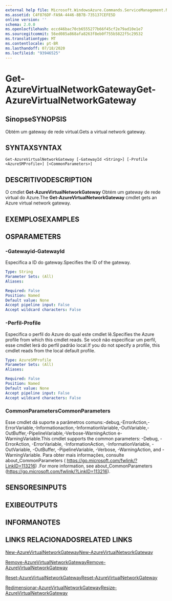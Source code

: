 ```yaml
---
external help file: Microsoft.WindowsAzure.Commands.ServiceManagement.Network.dll-Help.xml
ms.assetid: C4F876DF-FA9A-4446-8B7B-735137CEFE5D
online version: ''
schema: 2.0.0
ms.openlocfilehash: eccd46bac70cb6555277b66f45cf2e79ad10e1e7
ms.sourcegitcommit: 56ed085a868afa8263f8eb0f755b5822f5c29532
ms.translationtype: MT
ms.contentlocale: pt-BR
ms.lasthandoff: 07/18/2020
ms.locfileid: "93946525"
---
```

# <span data-ttu-id="e1332-101">Get-AzureVirtualNetworkGateway</span><span class="sxs-lookup"><span data-stu-id="e1332-101">Get-AzureVirtualNetworkGateway</span></span>

## <span data-ttu-id="e1332-102">Sinopse</span><span class="sxs-lookup"><span data-stu-id="e1332-102">SYNOPSIS</span></span>
<span data-ttu-id="e1332-103">Obtém um gateway de rede virtual.</span><span class="sxs-lookup"><span data-stu-id="e1332-103">Gets a virtual network gateway.</span></span>

## <span data-ttu-id="e1332-104">SYNTAX</span><span class="sxs-lookup"><span data-stu-id="e1332-104">SYNTAX</span></span>

```
Get-AzureVirtualNetworkGateway [-GatewayId <String>] [-Profile <AzureSMProfile>] [<CommonParameters>]
```

## <span data-ttu-id="e1332-105">DESCRITIVO</span><span class="sxs-lookup"><span data-stu-id="e1332-105">DESCRIPTION</span></span>
<span data-ttu-id="e1332-106">O cmdlet **Get-AzureVirtualNetworkGateway** Obtém um gateway de rede virtual do Azure.</span><span class="sxs-lookup"><span data-stu-id="e1332-106">The **Get-AzureVirtualNetworkGateway** cmdlet gets an Azure virtual network gateway.</span></span>

## <span data-ttu-id="e1332-107">EXEMPLOS</span><span class="sxs-lookup"><span data-stu-id="e1332-107">EXAMPLES</span></span>

## <span data-ttu-id="e1332-108">OS</span><span class="sxs-lookup"><span data-stu-id="e1332-108">PARAMETERS</span></span>

### <span data-ttu-id="e1332-109">-Gatewayid</span><span class="sxs-lookup"><span data-stu-id="e1332-109">-GatewayId</span></span>
<span data-ttu-id="e1332-110">Especifica a ID do gateway.</span><span class="sxs-lookup"><span data-stu-id="e1332-110">Specifies the ID of the gateway.</span></span>

```yaml
Type: String
Parameter Sets: (All)
Aliases: 

Required: False
Position: Named
Default value: None
Accept pipeline input: False
Accept wildcard characters: False
```

### <span data-ttu-id="e1332-111">-Perfil</span><span class="sxs-lookup"><span data-stu-id="e1332-111">-Profile</span></span>
<span data-ttu-id="e1332-112">Especifica o perfil do Azure do qual este cmdlet lê.</span><span class="sxs-lookup"><span data-stu-id="e1332-112">Specifies the Azure profile from which this cmdlet reads.</span></span> <span data-ttu-id="e1332-113">Se você não especificar um perfil, esse cmdlet lerá do perfil padrão local.</span><span class="sxs-lookup"><span data-stu-id="e1332-113">If you do not specify a profile, this cmdlet reads from the local default profile.</span></span>

```yaml
Type: AzureSMProfile
Parameter Sets: (All)
Aliases: 

Required: False
Position: Named
Default value: None
Accept pipeline input: False
Accept wildcard characters: False
```

### <span data-ttu-id="e1332-114">CommonParameters</span><span class="sxs-lookup"><span data-stu-id="e1332-114">CommonParameters</span></span>
<span data-ttu-id="e1332-115">Esse cmdlet dá suporte a parâmetros comuns:-debug,-ErrorAction,-ErrorVariable,-Informationaction,-InformationVariable,-OutVariable,-OutBuffer,-PipelineVariable,-Verbose-WarningAction e-WarningVariable.</span><span class="sxs-lookup"><span data-stu-id="e1332-115">This cmdlet supports the common parameters: -Debug, -ErrorAction, -ErrorVariable, -InformationAction, -InformationVariable, -OutVariable, -OutBuffer, -PipelineVariable, -Verbose, -WarningAction, and -WarningVariable.</span></span> <span data-ttu-id="e1332-116">Para obter mais informações, consulte about_CommonParameters ( https://go.microsoft.com/fwlink/?LinkID=113216) .</span><span class="sxs-lookup"><span data-stu-id="e1332-116">For more information, see about_CommonParameters (https://go.microsoft.com/fwlink/?LinkID=113216).</span></span>

## <span data-ttu-id="e1332-117">SENSORES</span><span class="sxs-lookup"><span data-stu-id="e1332-117">INPUTS</span></span>

## <span data-ttu-id="e1332-118">EXIBE</span><span class="sxs-lookup"><span data-stu-id="e1332-118">OUTPUTS</span></span>

## <span data-ttu-id="e1332-119">INFORMA</span><span class="sxs-lookup"><span data-stu-id="e1332-119">NOTES</span></span>

## <span data-ttu-id="e1332-120">LINKS RELACIONADOS</span><span class="sxs-lookup"><span data-stu-id="e1332-120">RELATED LINKS</span></span>

[<span data-ttu-id="e1332-121">New-AzureVirtualNetworkGateway</span><span class="sxs-lookup"><span data-stu-id="e1332-121">New-AzureVirtualNetworkGateway</span></span>](./New-AzureVirtualNetworkGateway.md)

[<span data-ttu-id="e1332-122">Remove-AzureVirtualNetworkGateway</span><span class="sxs-lookup"><span data-stu-id="e1332-122">Remove-AzureVirtualNetworkGateway</span></span>](./Remove-AzureVirtualNetworkGateway.md)

[<span data-ttu-id="e1332-123">Reset-AzureVirtualNetworkGateway</span><span class="sxs-lookup"><span data-stu-id="e1332-123">Reset-AzureVirtualNetworkGateway</span></span>](./Reset-AzureVirtualNetworkGateway.md)

[<span data-ttu-id="e1332-124">Redimensionar-AzureVirtualNetworkGateway</span><span class="sxs-lookup"><span data-stu-id="e1332-124">Resize-AzureVirtualNetworkGateway</span></span>](./Resize-AzureVirtualNetworkGateway.md)


